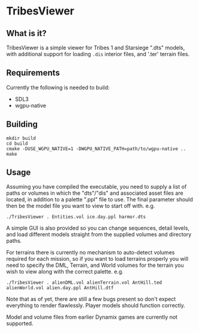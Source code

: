 # TribesViewer

## What is it?

TribesViewer is a simple viewer for Tribes 1 and Starsiege ".dts" models, with additional support for loading `.dis` interior files, and '.ter' terrain files.

## Requirements

Currently the following is needed to build:

- SDL3
- wgpu-native

## Building

	mkdir build
	cd build
	cmake -DUSE_WGPU_NATIVE=1 -DWGPU_NATIVE_PATH=path/to/wgpu-native ..
	make

## Usage

Assuming you have compiled the executable, you need to supply a list of paths or volumes in which the "dts"/"dis" and associated asset files are located, in addition to a palette ".ppl" file to use. The final parameter should then be the model file you want to view to start off with. e.g.


	./TribesViewer . Entities.vol ice.day.ppl harmor.dts


A simple GUI is also provided so you can change sequences, detail levels, and load different models straight from the supplied volumes and directory paths.

For terrains there is currently no mechanism to auto-detect volumes required for each mission, so if you want to load terrains properly you will need to specify the DML, Terrain, and World volumes for the terrain you wish to view along with the correct palette.  e.g.


	./TribesViewer . alienDML.vol alienTerrain.vol AntHill.ted alienWorld.vol alien.day.ppl AntHill.dtf


Note that as of yet, there are still a few bugs present so don't expect everything to render flawlessly. Player models should function correctly.

Model and volume files from earlier Dynamix games are currently not supported.
